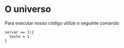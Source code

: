 # O universo


Para executar nosso código utilize o seguinte comando
```
se(var == 1){
  teste = 1
}
```
